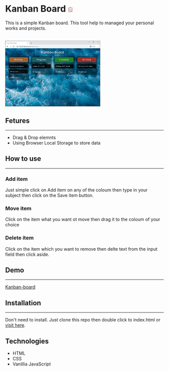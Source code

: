 # Kanban Board ![Logo](favicon.png)

This is a simple Kanban board. This tool help to managed your personal works and projects.

<br/>
<a href='https://mrjacint.github.io/kanban-board/'>
<img src='screenshot.jpg' width=60% />
</a>

## Fetures

---

- Drag & Drop elemnts
- Using Browser Local Storage to store data

## How to use

---

### **Add item**

Just simple click on Add item on any of the coloum then type in your subject then click on the Save item button.

### **Move item**

Click on the item what you want ot move then drag it to the coloum of your choice

### **Delete item**

Click on the item which you want to remove then delte text from the input field then click aside.

## Demo

---

[Kanban-board](https://mrjacint.github.io/kanban-board/)

## Installation

---

Don't need to install. Just clone this repo then double click to index.html or [visit here](https://mrjacint.github.io/kanban-board/).

## Technologies

- HTML
- CSS
- Vanillia JavaScript
